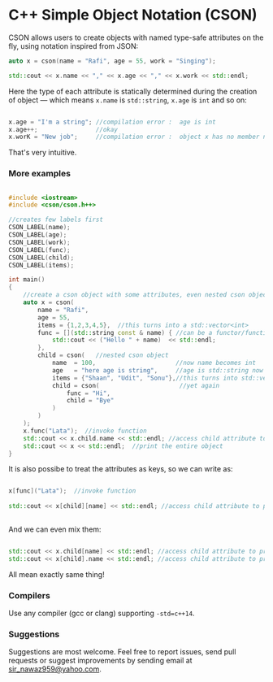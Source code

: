 
C++ Simple Object Notation (CSON)
=================================

CSON allows users to create objects with named type-safe attributes on the fly, using notation inspired from JSON:

```c++
auto x = cson(name = "Rafi", age = 55, work = "Singing");

std::cout << x.name << "," << x.age << "," << x.work << std::endl;
```

Here the type of each attribute is statically determined during the creation of object &mdash; which means `x.name` is `std::string`, `x.age` is `int` and so on:

```c++

x.age = "I'm a string"; //compilation error :  age is int
x.age++;                //okay         
x.worK = "New job";     //compilation error :  object x has no member named `worK`
```

That's very intuitive. 


### More examples

```c++

#include <iostream>
#include <cson/cson.h++>

//creates few labels first
CSON_LABEL(name);
CSON_LABEL(age);
CSON_LABEL(work);
CSON_LABEL(func);
CSON_LABEL(child);
CSON_LABEL(items);

int main()
{
	//create a cson object with some attributes, even nested cson object
	auto x = cson(
		name = "Rafi",
		age = 55,
		items = {1,2,3,4,5},  //this turns into a std::vector<int>
		func = [](std::string const & name) { //can be a functor/function/lambda also
			std::cout << ("Hello " + name)  << std::endl; 
		},
		child = cson(   //nested cson object
			name  = 100,                      //now name becomes int
			age   = "here age is string",     //age is std::string now
			items = {"Shaan", "Udit", "Sonu"},//this turns into std::vector<std::string>
			child = cson(                      //yet again
				func = "Hi",
				child = "Bye"
			)
		)
	);
	x.func("Lata");  //invoke function
	std::cout << x.child.name << std::endl; //access child attribute to print it
	std::cout << x << std::endl;  //print the entire object
}
```

It is also possibe to treat the attributes as keys, so we can write as:
```c++

x[func]("Lata");  //invoke function
	
std::cout << x[child][name] << std::endl; //access child attribute to print it
	
```

And we can even mix them:
```c++

std::cout << x.child[name] << std::endl; //access child attribute to print it
std::cout << x[child].name << std::endl; //access child attribute to print it
```

All mean exactly same thing!

### Compilers

Use any compiler (gcc or clang) supporting `-std=c++14`.


### Suggestions

Suggestions are most welcome. Feel free to report issues, send pull requests or suggest improvements by sending email at sir_nawaz959@yahoo.com. 



